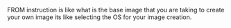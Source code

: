 FROM instruction is like what is the base image that you are taking to create your own image its like selecting the OS for your image creation.